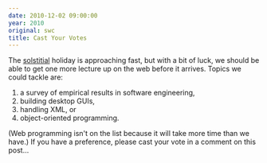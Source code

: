 ```yaml
---
date: 2010-12-02 09:00:00
year: 2010
original: swc
title: Cast Your Votes
---
```

<p>The <a href="http://en.wiktionary.org/wiki/solstitial">solstitial</a> holiday is approaching fast, but with a bit of luck, we should be able to get one more lecture up on the web before it arrives. Topics we could tackle are:</p>
<ol>
<li>a survey of empirical results in software engineering,</li>
<li>building desktop GUIs,</li>
<li>handling XML, or</li>
<li>object-oriented programming.</li>
</ol>
<p>(Web programming isn't on the list because it will take more time than we have.) If you have a preference, please cast your vote in a comment on this post…</p>
